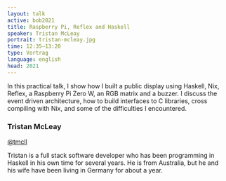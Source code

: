 ```yaml
---
layout: talk
active: bob2021
title: Raspberry Pi, Reflex and Haskell
speaker: Tristan McLeay
portrait: tristan-mcleay.jpg
time: 12:35–13:20
type: Vortrag
language: english
head: 2021
---
```


In this practical talk, I show how I built a public display using
Haskell, Nix, Reflex, a Raspberry Pi Zero W, an RGB matrix and a
buzzer. I discuss the event driven architecture, how to build
interfaces to C libraries, cross compiling with Nix, and some of the
difficulties I encountered.

### Tristan McLeay

[@tmcll](http://www.twitter.com/tmcll)

Tristan is a full stack software developer who has been programming in
Haskell in his own time for several years. He is from Australia, but
he and his wife have been living in Germany for about a year.


